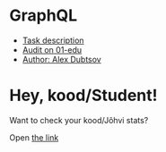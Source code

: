 # GraphQL

- [Task description](https://github.com/01-edu/public/blob/master/subjects/graphql/README.md)
- [Audit on 01-edu](https://github.com/01-edu/public/blob/master/subjects/graphql/audit/README.md)
- [Author: Alex Dubtsov](https://www.linkedin.com/in/alex-dubtsov/)

# Hey, kood/Student!

Want to check your kood/Jõhvi stats?

Open [the link](https://alexdubtsov.github.io/)
